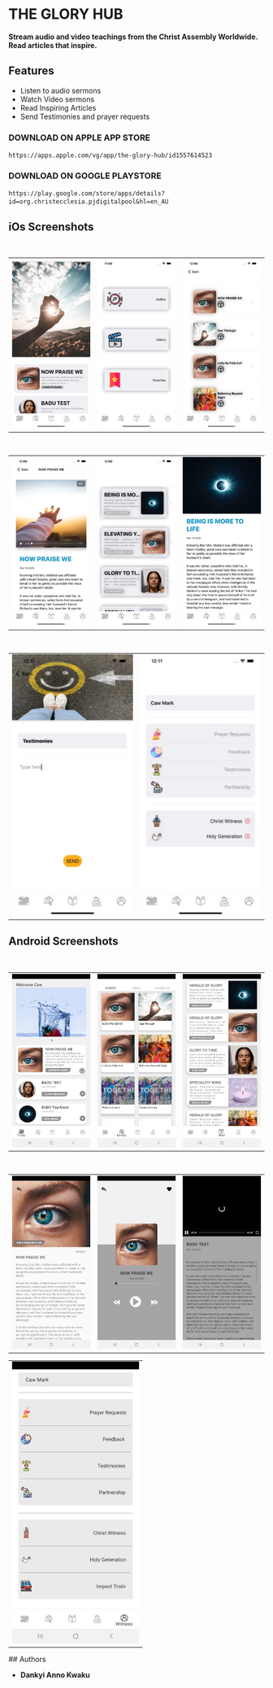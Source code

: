 # THE GLORY HUB
**Stream audio and video teachings from the Christ Assembly Worldwide. Read articles that inspire.**

## Features
* Listen to audio sermons
* Watch Video sermons
* Read Inspiring Articles
* Send Testimonies and prayer requests



### DOWNLOAD ON APPLE APP STORE
```
https://apps.apple.com/vg/app/the-glory-hub/id1557614523
```

### DOWNLOAD ON GOOGLE PLAYSTORE
```
https://play.google.com/store/apps/details?id=org.christecclesia.pjdigitalpool&hl=en_AU
```

## iOs Screenshots
</br>
<div align="center">
   <table align="center" border="0" >
  <tr>
    <td>
      <img width="250" src="8.png"/>
    <td>
      <img width="250" src="9.png"/>
    </td>
    <td> 
     <img width="250" src="10.png"/>
    </td>
  </table>
  </div>
</br>
<div align="center">
  <table align="center" border="0" >
  <tr>
    <td> 
     <img width="250" src="11.png"/>
    </td>
    <td> 
     <img width="250" src="12.png"/>
    </td>
    <td> 
     <img width="250" src="13.png"/>
    </td>
  </tr>
</table>
  </div>
</br>
<div align="center">
  <table align="center" border="0" >
  <tr>
    <td> 
     <img width="250" src="14.png"/>
    </td>
    <td> 
     <img width="250" src="15.png"/>
    </td>
  </tr>
</table>
  </div>
  
## Android Screenshots
</br>
<div align="center">
   <table align="center" border="0" >
  <tr>
    <td>
      <img width="250" src="1.jpg"/>
    <td>
      <img width="250" src="2.jpg"/>
    </td>
    <td> 
     <img width="250" src="3.jpg"/>
    </td>
  </table>
  </div>
</br>
<div align="center">
  <table align="center" border="0" >
  <tr>
    <td> 
     <img width="250" src="4.jpg"/>
    </td>
    <td> 
     <img width="250" src="5.jpg"/>
    </td>
    <td> 
     <img width="250" src="6.jpg"/>
    </td>
  </tr>
</table>
  </div>
<div align="center">
  <table align="center" border="0" >
  <tr>
    <td> 
     <img width="250" src="7.jpg"/>
    </td>
  </tr>
</table>
  </div>
## Authors

* **Dankyi Anno Kwaku**


